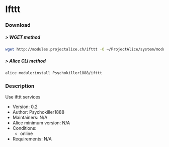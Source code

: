 # Ifttt

### Download

##### > WGET method
```bash
wget http://modules.projectalice.ch/ifttt -O ~/ProjectAlice/system/moduleInstallTickets/Ifttt.install
```

##### > Alice CLI method
```bash
alice module:install Psychokiller1888/ifttt
```

### Description
Use ifttt services

- Version: 0.2
- Author: Psychokiller1888
- Maintainers: N/A
- Alice minimum version: N/A
- Conditions:
  - online
- Requirements: N/A
